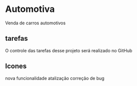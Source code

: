 # Automotiva
Venda de carros automotivos


## tarefas

O controle das tarefas desse projeto será realizado no GitHub


## Icones

nova funcionalidade
atalização
correção de bug

